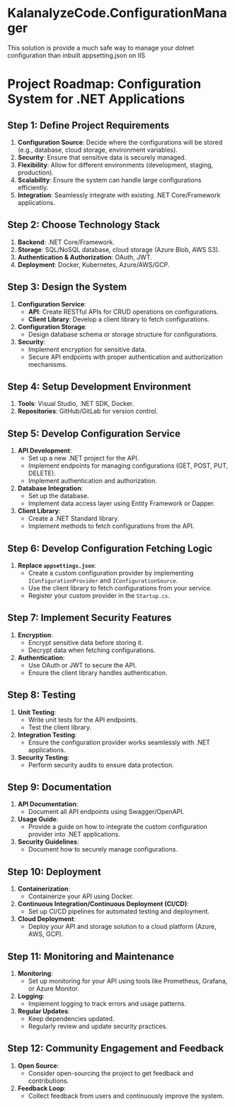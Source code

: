 # KalanalyzeCode.ConfigurationManager
This solution is provide a much safe way to manage your dotnet configuration than inbuilt appsetting.json on IIS

# Project Roadmap: Configuration System for .NET Applications

## Step 1: Define Project Requirements
1. **Configuration Source**: Decide where the configurations will be stored (e.g., database, cloud storage, environment variables).
2. **Security**: Ensure that sensitive data is securely managed.
3. **Flexibility**: Allow for different environments (development, staging, production).
4. **Scalability**: Ensure the system can handle large configurations efficiently.
5. **Integration**: Seamlessly integrate with existing .NET Core/Framework applications.

## Step 2: Choose Technology Stack
1. **Backend**: .NET Core/Framework.
2. **Storage**: SQL/NoSQL database, cloud storage (Azure Blob, AWS S3).
3. **Authentication & Authorization**: OAuth, JWT.
4. **Deployment**: Docker, Kubernetes, Azure/AWS/GCP.

## Step 3: Design the System
1. **Configuration Service**:
    - **API**: Create RESTful APIs for CRUD operations on configurations.
    - **Client Library**: Develop a client library to fetch configurations.
2. **Configuration Storage**:
    - Design database schema or storage structure for configurations.
3. **Security**:
    - Implement encryption for sensitive data.
    - Secure API endpoints with proper authentication and authorization mechanisms.

## Step 4: Setup Development Environment
1. **Tools**: Visual Studio, .NET SDK, Docker.
2. **Repositories**: GitHub/GitLab for version control.

## Step 5: Develop Configuration Service
1. **API Development**:
    - Set up a new .NET project for the API.
    - Implement endpoints for managing configurations (GET, POST, PUT, DELETE).
    - Implement authentication and authorization.
2. **Database Integration**:
    - Set up the database.
    - Implement data access layer using Entity Framework or Dapper.
3. **Client Library**:
    - Create a .NET Standard library.
    - Implement methods to fetch configurations from the API.

## Step 6: Develop Configuration Fetching Logic
1. **Replace `appsettings.json`**:
    - Create a custom configuration provider by implementing `IConfigurationProvider` and `IConfigurationSource`.
    - Use the client library to fetch configurations from your service.
    - Register your custom provider in the `Startup.cs`.

## Step 7: Implement Security Features
1. **Encryption**:
    - Encrypt sensitive data before storing it.
    - Decrypt data when fetching configurations.
2. **Authentication**:
    - Use OAuth or JWT to secure the API.
    - Ensure the client library handles authentication.

## Step 8: Testing
1. **Unit Testing**:
    - Write unit tests for the API endpoints.
    - Test the client library.
2. **Integration Testing**:
    - Ensure the configuration provider works seamlessly with .NET applications.
3. **Security Testing**:
    - Perform security audits to ensure data protection.

## Step 9: Documentation
1. **API Documentation**:
    - Document all API endpoints using Swagger/OpenAPI.
2. **Usage Guide**:
    - Provide a guide on how to integrate the custom configuration provider into .NET applications.
3. **Security Guidelines**:
    - Document how to securely manage configurations.

## Step 10: Deployment
1. **Containerization**:
    - Containerize your API using Docker.
2. **Continuous Integration/Continuous Deployment (CI/CD)**:
    - Set up CI/CD pipelines for automated testing and deployment.
3. **Cloud Deployment**:
    - Deploy your API and storage solution to a cloud platform (Azure, AWS, GCP).

## Step 11: Monitoring and Maintenance
1. **Monitoring**:
    - Set up monitoring for your API using tools like Prometheus, Grafana, or Azure Monitor.
2. **Logging**:
    - Implement logging to track errors and usage patterns.
3. **Regular Updates**:
    - Keep dependencies updated.
    - Regularly review and update security practices.

## Step 12: Community Engagement and Feedback
1. **Open Source**:
    - Consider open-sourcing the project to get feedback and contributions.
2. **Feedback Loop**:
    - Collect feedback from users and continuously improve the system.
